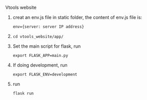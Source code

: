 Vtools website
1. creat an env.js file in static folder, the content of env.js file is:
   ```
   env={server: server IP address}
   ```
2.	```
	cd vtools_website/app/
	```
3. Set the main script for flask, run
	```
	export FLASK_APP=main.py
	```

4. If doing development, run
	```
	export FLASK_ENV=development
	```
5. run
	```
	flask run
	```
